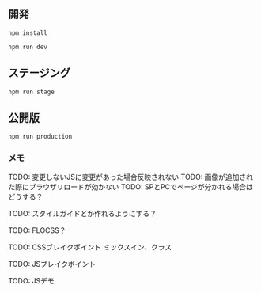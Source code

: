 ## 開発

`npm install`

<!-- `gulp dev-pc` -->
<!-- `gulp dev-sp` -->
`npm run dev`


## ステージング

`npm run stage`


## 公開版

`npm run production`

### メモ
TODO: 変更しないJSに変更があった場合反映されない
TODO: 画像が追加された際にブラウザリロードが効かない
TODO: SPとPCでページが分かれる場合はどうする？

TODO: スタイルガイドとか作れるようにする？

TODO: FLOCSS？

TODO: CSSブレイクポイント
ミックスイン、クラス

TODO: JSブレイクポイント

TODO: JSデモ
